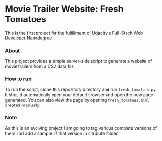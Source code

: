 # Movie Trailer Website: Fresh Tomatoes

This is the first project for the fulfillment of Udacity's [Full-Stack Web Developer Nanodegree](https://www.udacity.com/course/full-stack-web-developer-nanodegree--nd004)

### About

This project provides a simple server-side script to generate a website of movie trailers from a CSV data file.

### How to run

To run the script, clone this repository directory and run `fresh_tomatoes.py`.  It should automatically open your
default browser and open the new page generated. You can also view the page by opening `fresh_tomatoes.html` created
manually.

### Note

As this is an evolving project I am going to tag various complete versions of them and add a sample of that version
in ditribute folder.

